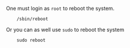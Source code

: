 One must login as ``root`` to reboot the system. 

		/sbin/reboot

Or you can as well use ``sudo`` to reboot the system

		sudo reboot		